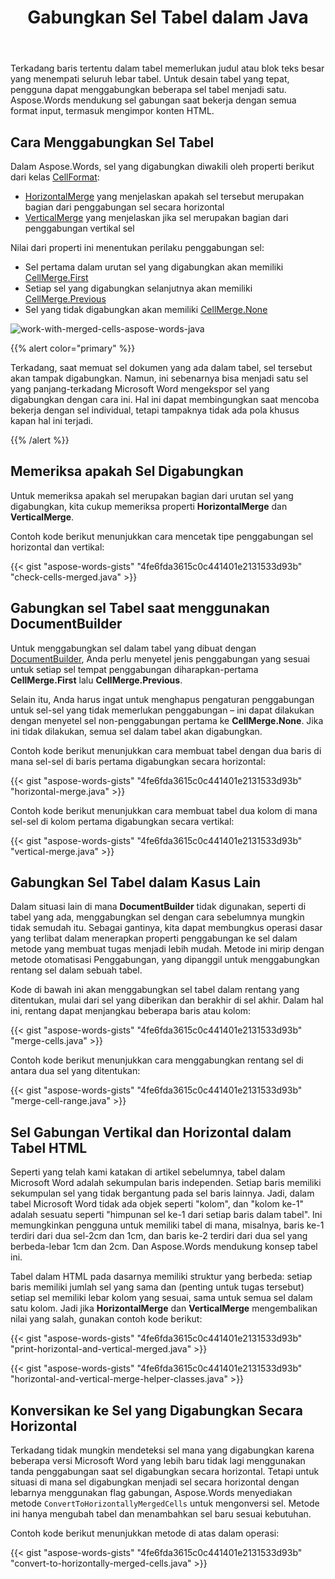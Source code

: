 ﻿---
title: Gabungkan Sel Tabel dalam Java
second_title: Aspose.Words untuk Java
articleTitle: Gabungkan Sel Tabel
linktitle: Gabungkan Sel Tabel
description: "Cara menggabungkan sel tabel dalam Java. Periksa apakah sel dalam tabel digabungkan menggunakan Java."
type: docs
weight: 40
url: /id/java/working-with-merged-cells/
timestamp: 2024-01-27-14-07-04
---

Terkadang baris tertentu dalam tabel memerlukan judul atau blok teks besar yang menempati seluruh lebar tabel. Untuk desain tabel yang tepat, pengguna dapat menggabungkan beberapa sel tabel menjadi satu. Aspose.Words mendukung sel gabungan saat bekerja dengan semua format input, termasuk mengimpor konten HTML.

## Cara Menggabungkan Sel Tabel

Dalam Aspose.Words, sel yang digabungkan diwakili oleh properti berikut dari kelas [CellFormat](https://reference.aspose.com/words/java/com.aspose.words/cellformat/):

- [HorizontalMerge](https://reference.aspose.com/words/java/com.aspose.words/cellformat/#getHorizontalMerge) yang menjelaskan apakah sel tersebut merupakan bagian dari penggabungan sel secara horizontal
- [VerticalMerge](https://reference.aspose.com/words/java/com.aspose.words/cellformat/#getVerticalMerge) yang menjelaskan jika sel merupakan bagian dari penggabungan vertikal sel

Nilai dari properti ini menentukan perilaku penggabungan sel:

- Sel pertama dalam urutan sel yang digabungkan akan memiliki [CellMerge.First](https://reference.aspose.com/words/java/com.aspose.words/cellmerge/#FIRST)
- Setiap sel yang digabungkan selanjutnya akan memiliki [CellMerge.Previous](https://reference.aspose.com/words/java/com.aspose.words/cellmerge/#PREVIOUS)
- Sel yang tidak digabungkan akan memiliki [CellMerge.None](https://reference.aspose.com/words/java/com.aspose.words/cellmerge/#NONE)

![work-with-merged-cells-aspose-words-java](/words/java/working-with-merged-cells/working-with-merged-cells-1.png)

{{% alert color="primary" %}}

Terkadang, saat memuat sel dokumen yang ada dalam tabel, sel tersebut akan tampak digabungkan. Namun, ini sebenarnya bisa menjadi satu sel yang panjang-terkadang Microsoft Word mengekspor sel yang digabungkan dengan cara ini. Hal ini dapat membingungkan saat mencoba bekerja dengan sel individual, tetapi tampaknya tidak ada pola khusus kapan hal ini terjadi.

{{% /alert %}}

## Memeriksa apakah Sel Digabungkan

Untuk memeriksa apakah sel merupakan bagian dari urutan sel yang digabungkan, kita cukup memeriksa properti **HorizontalMerge** dan **VerticalMerge**.

Contoh kode berikut menunjukkan cara mencetak tipe penggabungan sel horizontal dan vertikal:

{{< gist "aspose-words-gists" "4fe6fda3615c0c441401e2131533d93b" "check-cells-merged.java" >}}

## Gabungkan sel Tabel saat menggunakan DocumentBuilder

Untuk menggabungkan sel dalam tabel yang dibuat dengan [DocumentBuilder](https://reference.aspose.com/words/java/com.aspose.words/documentbuilder/), Anda perlu menyetel jenis penggabungan yang sesuai untuk setiap sel tempat penggabungan diharapkan-pertama **CellMerge.First** lalu **CellMerge.Previous**.

Selain itu, Anda harus ingat untuk menghapus pengaturan penggabungan untuk sel-sel yang tidak memerlukan penggabungan – ini dapat dilakukan dengan menyetel sel non-penggabungan pertama ke **CellMerge.None**. Jika ini tidak dilakukan, semua sel dalam tabel akan digabungkan.

Contoh kode berikut menunjukkan cara membuat tabel dengan dua baris di mana sel-sel di baris pertama digabungkan secara horizontal:

{{< gist "aspose-words-gists" "4fe6fda3615c0c441401e2131533d93b" "horizontal-merge.java" >}}

Contoh kode berikut menunjukkan cara membuat tabel dua kolom di mana sel-sel di kolom pertama digabungkan secara vertikal:

{{< gist "aspose-words-gists" "4fe6fda3615c0c441401e2131533d93b" "vertical-merge.java" >}}

## Gabungkan Sel Tabel dalam Kasus Lain

Dalam situasi lain di mana **DocumentBuilder** tidak digunakan, seperti di tabel yang ada, menggabungkan sel dengan cara sebelumnya mungkin tidak semudah itu. Sebagai gantinya, kita dapat membungkus operasi dasar yang terlibat dalam menerapkan properti penggabungan ke sel dalam metode yang membuat tugas menjadi lebih mudah. Metode ini mirip dengan metode otomatisasi Penggabungan, yang dipanggil untuk menggabungkan rentang sel dalam sebuah tabel.

Kode di bawah ini akan menggabungkan sel tabel dalam rentang yang ditentukan, mulai dari sel yang diberikan dan berakhir di sel akhir. Dalam hal ini, rentang dapat menjangkau beberapa baris atau kolom:

{{< gist "aspose-words-gists" "4fe6fda3615c0c441401e2131533d93b" "merge-cells.java" >}}

Contoh kode berikut menunjukkan cara menggabungkan rentang sel di antara dua sel yang ditentukan:

{{< gist "aspose-words-gists" "4fe6fda3615c0c441401e2131533d93b" "merge-cell-range.java" >}}

## Sel Gabungan Vertikal dan Horizontal dalam Tabel HTML

Seperti yang telah kami katakan di artikel sebelumnya, tabel dalam Microsoft Word adalah sekumpulan baris independen. Setiap baris memiliki sekumpulan sel yang tidak bergantung pada sel baris lainnya. Jadi, dalam tabel Microsoft Word tidak ada objek seperti "kolom", dan "kolom ke-1" adalah sesuatu seperti "himpunan sel ke-1 dari setiap baris dalam tabel". Ini memungkinkan pengguna untuk memiliki tabel di mana, misalnya, baris ke-1 terdiri dari dua sel-2cm dan 1cm, dan baris ke-2 terdiri dari dua sel yang berbeda-lebar 1cm dan 2cm. Dan Aspose.Words mendukung konsep tabel ini.

Tabel dalam HTML pada dasarnya memiliki struktur yang berbeda: setiap baris memiliki jumlah sel yang sama dan (penting untuk tugas tersebut) setiap sel memiliki lebar kolom yang sesuai, sama untuk semua sel dalam satu kolom. Jadi jika **HorizontalMerge** dan **VerticalMerge** mengembalikan nilai yang salah, gunakan contoh kode berikut:

{{< gist "aspose-words-gists" "4fe6fda3615c0c441401e2131533d93b" "print-horizontal-and-vertical-merged.java" >}}

{{< gist "aspose-words-gists" "4fe6fda3615c0c441401e2131533d93b" "horizontal-and-vertical-merge-helper-classes.java" >}}

## Konversikan ke Sel yang Digabungkan Secara Horizontal

Terkadang tidak mungkin mendeteksi sel mana yang digabungkan karena beberapa versi Microsoft Word yang lebih baru tidak lagi menggunakan tanda penggabungan saat sel digabungkan secara horizontal. Tetapi untuk situasi di mana sel digabungkan menjadi sel secara horizontal dengan lebarnya menggunakan flag gabungan, Aspose.Words menyediakan metode `ConvertToHorizontallyMergedCells` untuk mengonversi sel. Metode ini hanya mengubah tabel dan menambahkan sel baru sesuai kebutuhan.

Contoh kode berikut menunjukkan metode di atas dalam operasi:

{{< gist "aspose-words-gists" "4fe6fda3615c0c441401e2131533d93b" "convert-to-horizontally-merged-cells.java" >}}
